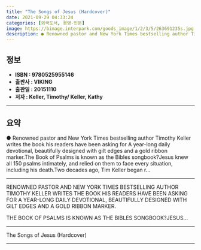 ```yaml
---
title: "The Songs of Jesus (Hardcover)"
date: 2021-09-29 04:33:24
categories: [외국도서, 경영-인문]
image: https://bimage.interpark.com/goods_image/1/2/3/5/263691235s.jpg
description: ● Renowned pastor and New York Times bestselling author Timothy Keller writes the book his readers have been asking for A year-long daily devotional, beautiful
---
```


## **정보**

- **ISBN : 9780525955146**
- **출판사 : VIKING**
- **출판일 : 20151110**
- **저자 : Keller, Timothy/ Keller, Kathy**

------



## **요약**

●  Renowned pastor and New York Times bestselling author Timothy Keller writes the book his readers have been asking for A year-long daily devotional, beautifully designed with gilt edges and a gold ribbon marker.The Book of Psalms is known as the Bibles songbook?Jesus knew all 150 psalms intimately, and relied on them to face every situation, including his death.Two decades ago, Tim Keller began r...

------

RENOWNED PASTOR AND NEW YORK TIMES BESTSELLING AUTHOR TIMOTHY KELLER WRITES THE BOOK HIS READERS HAVE BEEN ASKING FOR A YEAR-LONG DAILY DEVOTIONAL, BEAUTIFULLY DESIGNED WITH GILT EDGES AND A GOLD RIBBON MARKER.

THE BOOK OF PSALMS IS KNOWN AS THE BIBLES SONGBOOK?JESUS... 

------


The Songs of Jesus (Hardcover) 

------


